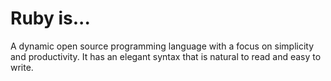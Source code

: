 # Ruby is...

A dynamic open source programming language with a focus on simplicity and productivity. It has an elegant syntax that is natural to read and easy to write.
